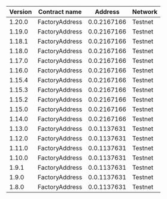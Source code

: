 | Version | Contract name  | Address     | Network |
| ------- | -------------- | ----------- | ------- |
| 1.20.0  | FactoryAddress | 0.0.2167166 | Testnet |
| 1.19.0  | FactoryAddress | 0.0.2167166 | Testnet |
| 1.18.1  | FactoryAddress | 0.0.2167166 | Testnet |
| 1.18.0  | FactoryAddress | 0.0.2167166 | Testnet |
| 1.17.0  | FactoryAddress | 0.0.2167166 | Testnet |
| 1.16.0  | FactoryAddress | 0.0.2167166 | Testnet |
| 1.15.4  | FactoryAddress | 0.0.2167166 | Testnet |
| 1.15.3  | FactoryAddress | 0.0.2167166 | Testnet |
| 1.15.2  | FactoryAddress | 0.0.2167166 | Testnet |
| 1.15.0  | FactoryAddress | 0.0.2167166 | Testnet |
| 1.14.0  | FactoryAddress | 0.0.2167166 | Testnet |
| 1.13.0  | FactoryAddress | 0.0.1137631 | Testnet |
| 1.12.0  | FactoryAddress | 0.0.1137631 | Testnet |
| 1.11.0  | FactoryAddress | 0.0.1137631 | Testnet |
| 1.10.0  | FactoryAddress | 0.0.1137631 | Testnet |
| 1.9.1   | FactoryAddress | 0.0.1137631 | Testnet |
| 1.9.0   | FactoryAddress | 0.0.1137631 | Testnet |
| 1.8.0   | FactoryAddress | 0.0.1137631 | Testnet |
